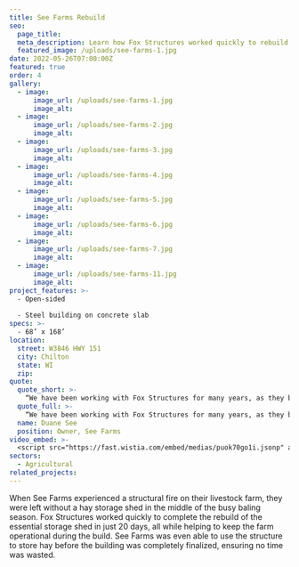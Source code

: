 ```yaml
---
title: See Farms Rebuild
seo:
  page_title:
  meta_description: Learn how Fox Structures worked quickly to rebuild an essential storage shed in just 20 days, all while helping to keep the farm operational during the build.
  featured_image: /uploads/see-farms-1.jpg
date: 2022-05-26T07:00:00Z
featured: true
order: 4
gallery: 
  - image: 
      image_url: /uploads/see-farms-1.jpg
      image_alt:
  - image: 
      image_url: /uploads/see-farms-2.jpg
      image_alt:
  - image: 
      image_url: /uploads/see-farms-3.jpg
      image_alt:
  - image: 
      image_url: /uploads/see-farms-4.jpg
      image_alt:
  - image: 
      image_url: /uploads/see-farms-5.jpg
      image_alt:
  - image: 
      image_url: /uploads/see-farms-6.jpg
      image_alt:
  - image: 
      image_url: /uploads/see-farms-7.jpg
      image_alt:
  - image: 
      image_url: /uploads/see-farms-11.jpg
      image_alt:
project_features: >-
  - Open-sided
  
  - Steel building on concrete slab
specs: >-
  - 68’ x 168’
location:
  street: W3846 HWY 151
  city: Chilton
  state: WI
  zip:
quote:
  quote_short: >-
    “We have been working with Fox Structures for many years, as they built all of the structures on our farm, and they always impress with their professionalism and expertise.”
  quote_full: >-
    “We have been working with Fox Structures for many years, as they built all of the structures on our farm, and they always impress with their professionalism and expertise. With this particular rebuild, I was amazed by how quickly they were able to work. Mark from Fox Structures had sourced all the necessary materials just days after our structure fire, and the team had our storage shed rebuilt and operational in just 20 days. I would definitely recommend Fox Structures to any farms or other businesses in the area.”
  name: Duane See
  position: Owner, See Farms
video_embed: >-
  <script src="https://fast.wistia.com/embed/medias/puok70go1i.jsonp" async></script><script src="https://fast.wistia.com/assets/external/E-v1.js" async></script><div class="wistia_responsive_padding" style="padding:56.25% 0 0 0;position:relative;"><div class="wistia_responsive_wrapper" style="height:100%;left:0;position:absolute;top:0;width:100%;"><div class="wistia_embed wistia_async_puok70go1i videoFoam=true" style="height:100%;position:relative;width:100%"><div class="wistia_swatch" style="height:100%;left:0;opacity:0;overflow:hidden;position:absolute;top:0;transition:opacity 200ms;width:100%;"><img src="https://fast.wistia.com/embed/medias/puok70go1i/swatch" style="filter:blur(5px);height:100%;object-fit:contain;width:100%;" alt="" aria-hidden="true" onload="this.parentNode.style.opacity=1;" /></div></div></div></div>
sectors:
  - Agricultural
related_projects: 
---
```


When See Farms experienced a structural fire on their livestock farm, they were left without a hay storage shed in the middle of the busy baling season. Fox Structures worked quickly to complete the rebuild of the essential storage shed in just 20 days, all while helping to keep the farm operational during the build. See Farms was even able to use the structure to store hay before the building was completely finalized, ensuring no time was wasted.
